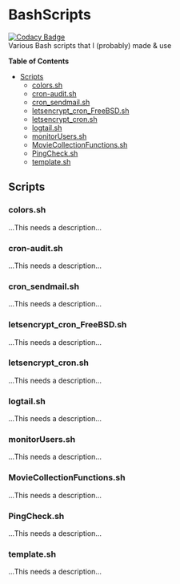 # BashScripts
[![Codacy Badge](https://api.codacy.com/project/badge/Grade/79a1e40577fe40a889267ea50148da63)](https://www.codacy.com/app/perth/BashScripts?utm_source=github.com&amp;utm_medium=referral&amp;utm_content=sc-perth/BashScripts&amp;utm_campaign=Badge_Grade)<br/>
Various Bash scripts that I (probably) made &amp; use

**Table of Contents**
- [Scripts](#scripts)
	- [colors.sh](#colorssh)
	- [cron-audit.sh](#cron-auditsh)
	- [cron_sendmail.sh](#cron_sendmailsh)
	- [letsencrypt_cron_FreeBSD.sh](#letsencrypt_cron_freebsdsh)
	- [letsencrypt_cron.sh](#letsencrypt_cronsh)
	- [logtail.sh](#logtailsh)
	- [monitorUsers.sh](#monitoruserssh)
	- [MovieCollectionFunctions.sh](#moviecollectionfunctionssh)
	- [PingCheck.sh](#pingchecksh)
	- [template.sh](#templatesh)

## Scripts
### colors.sh<br/>
...This needs a description...

### cron-audit.sh<br/>
...This needs a description...

### cron_sendmail.sh<br/>
...This needs a description...

### letsencrypt_cron_FreeBSD.sh<br/>
...This needs a description...

### letsencrypt_cron.sh<br/>
...This needs a description...

### logtail.sh<br/>
...This needs a description...

### monitorUsers.sh<br/>
...This needs a description...

### MovieCollectionFunctions.sh<br/>
...This needs a description...

### PingCheck.sh<br/>
...This needs a description...

### template.sh<br/>
...This needs a description...
